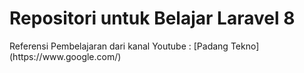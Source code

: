 <h1>Repositori untuk Belajar Laravel 8</h1>
Referensi Pembelajaran dari kanal Youtube : [Padang Tekno](https://www.google.com/)
